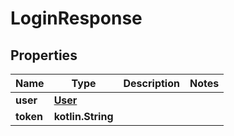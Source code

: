 
# LoginResponse

## Properties
Name | Type | Description | Notes
------------ | ------------- | ------------- | -------------
**user** | [**User**](User.md) |  | 
**token** | **kotlin.String** |  | 



